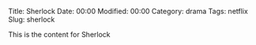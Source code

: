 Title: Sherlock
Date:  00:00
Modified:  00:00
Category: drama
Tags: netflix
Slug: sherlock

This is the content for Sherlock